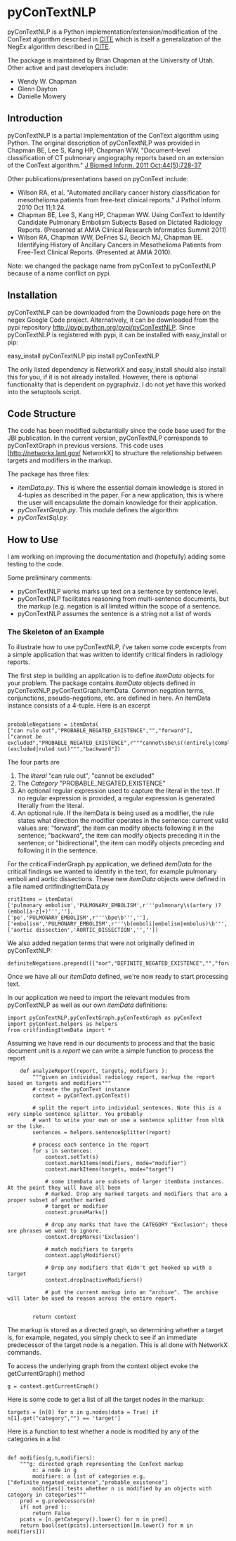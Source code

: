 # pyConTextNLP

pyConTextNLP is a Python implementation/extension/modification of the ConText algorithm described in [CITE]() which is itself a generalization of the NegEx algorithm described in [CITE]().

The package is maintained by Brian Chapman at the University of Utah. Other active and past developers include:

* Wendy W. Chapman
* Glenn Dayton
* Danielle Mowery


## Introduction


pyConTextNLP is a partial implementation of the ConText algorithm using Python. The original description of  pyConTextNLP was provided in Chapman BE, Lee S, Kang HP, Chapman WW, "Document-level classification of CT pulmonary angiography reports based on an extension of the ConText algorithm." [J Biomed Inform. 2011 Oct;44(5):728-37](http://www.sciencedirect.com/science/article/pii/S1532046411000621)


Other publications/presentations based on pyConText include:
  * Wilson RA, et al. "Automated ancillary cancer history classification for mesothelioma patients from free-text clinical reports." J Pathol Inform. 2010 Oct 11;1:24.
  * Chapman BE, Lee S, Kang HP, Chapman WW. Using ConText to Identify Candidate Pulmonary Embolism Subjects Based on Dictated Radiology Reports. (Presented at AMIA Clinical Research Informatics Summit 2011)
  * Wilson RA, Chapman WW, DeFries SJ, Becich MJ, Chapman BE. Identifying History of Ancillary Cancers in Mesothelioma Patients from Free-Text Clinical Reports. (Presented at AMIA 2010).

Note: we changed the package name from pyConText to pyConTextNLP because of a name conflict on pypi.

## Installation

pyConTextNLP can be downloaded from the Downloads page here on the negex Google Code project. Alternatively, it can be downloaded from the pypi repository http://pypi.python.org/pypi/pyConTextNLP. Since pyConTextNLP is registered with pypi, it can be installed with easy_install or pip:

easy_install pyConTextNLP
pip install pyConTextNLP

The only listed dependency is NetworkX and easy_install should also install this for you, if it is not already installed. However, there is optional functionality that is dependent on pygraphviz. I do not yet have this worked into the setuptools script.

## Code Structure

The code has been modified substantially since the code base used for the JBI publication. In the current version, pyConTextNLP corresponds to pyConTextGraph in previous versions. This code uses [http://networkx.lanl.gov/ NetworkX] to structure the relationship between targets and modifiers in the markup.

The package has three files:

* *itemData.py*. This is where the essential domain knowledge is stored in 4-tuples as described in the paper. For a new application, this is where the user will encapsulate the domain knowledge for their application.
* *pyConTextGraph.py*. This module defines the algorithm
* *pyConTextSql.py*.

## How to Use

I am working on improving the documentation and (hopefully) adding some testing to the code.

Some preliminary comments:

 * pyConTextNLP works marks up text on a sentence by sentence level.
 * pyConTextNLP facilitates reasoning from multi-sentence documents, but the markup (e.g. negation is all limited within the scope of a sentence.
 * pyConTextNLP assumes the sentence is a string not a list of words

### The Skeleton of an Example

To illustrate how to use pyConTextNLP, i've taken some code excerpts from a simple application that was written to identify critical finders in radiology reports.

The first step in building an application is to define _itemData_ objects for your problem. The package contains _itemData_ objects defined in pyConTextNLP.pyConTextGraph.itemData. Common negation terms, conjunctions, pseudo-negations, etc. are defined in here. An itemData instance consists of a 4-tuple. Here is an excerpt

~~~~~

probableNegations = itemData(
["can rule out","PROBABLE_NEGATED_EXISTENCE","","forward"],
["cannot be excluded","PROBABLE_NEGATED_EXISTENCE",r"""cannot\sbe\s((entirely|completely)\s)?(excluded|ruled out)""","backward"])
~~~~~~

The four parts are
1.  The _literal_ "can rule out", "cannot be excluded"
2.  The _Category_ "PROBABLE_NEGATED_EXISTENCE"
3.  An optional regular expression used to capture the literal in the text. If no regular expression is provided, a regular expression is generated literally from the literal.
4.  An optional rule. If the itemData is being used as a modifier, the rule states what direction the modifier operates in the sentence: current valid values are: "forward", the item can modify objects following it in the sentence; "backward", the item can modify objects preceding it in the sentence; or "bidirectional", the item can modify objects preceding and following it in the sentence.

For the criticalFinderGraph.py application, we defined _itemData_ for the critical findings we wanted to identify in the text, for example pulmonary emboli and aortic dissections. These new _itemData_ objects were defined in a file named critfindingItemData.py

~~~~~
critItems = itemData(
['pulmonary embolism','PULMONARY_EMBOLISM',r'''pulmonary\s(artery )?(embol[a-z]+)''',''],
['pe','PULMONARY_EMBOLISM',r'''\bpe\b''',''],
['embolism','PULMONARY_EMBOLISM',r'''\b(emboli|embolism|embolus)\b''',''],
['aortic dissection','AORTIC_DISSECTION','',''])
~~~~~~

We also added negation terms that were not originally defined in pyConTextNLP:

~~~~
definiteNegations.prepend([["nor","DEFINITE_NEGATED_EXISTENCE","","forward"],])
~~~~~

Once we have all our _itemData_ defined, we're now ready to start processing text.

In our application we need to import the relevant modules from pyConTextNLP as well as our own _itemData_ definitions:

~~~~
import pyConTextNLP.pyConTextGraph.pyConTextGraph as pyConText
import pyConText.helpers as helpers
from critfindingItemData import *
~~~~~

Assuming we have read in our documents to process and that the basic document unit is a _report_ we can write a simple function to process the report

~~~~~
    def analyzeReport(report, targets, modifiers ):
        """given an individual radiology report, markup the report based on targets and modifiers"""
        # create the pyConText instance
        context = pyConText.pyConText()

        # split the report into individual sentences. Note this is a very simple sentence splitter. You probably
        # want to write your own or use a sentence splitter from nltk or the like.
        sentences = helpers.sentenceSplitter(report)

        # process each sentence in the report
        for s in sentences:
            context.setTxt(s)
            context.markItems(modifiers, mode="modifier")
            context.markItems(targets, mode="target")

            # some itemData are subsets of larger itemData instances. At the point they will have all been
            # marked. Drop any marked targets and modifiers that are a proper subset of another marked
            # target or modifier
            context.pruneMarks()

            # drop any marks that have the CATEGORY "Exclusion"; these are phrases we want to ignore.
            context.dropMarks('Exclusion')

            # match modifiers to targets
            context.applyModifiers()

            # Drop any modifiers that didn't get hooked up with a target
            context.dropInactiveModifiers()

            # put the current markup into an "archive". The archive will later be used to reason across the entire report.


        return context
~~~~~~

The markup is stored as a directed graph, so determining whether a target is, for example, negated, you simply check to see if an immediate predecessor of the target node is a negation. This is all done with NetworkX commands.

To access the underlying graph from the context object evoke the getCurrentGraph() method

~~~~
g = context.getCurrentGraph()
~~~~

Here is some code to get a list of all the target nodes in the markup:

~~~~
targets = [n[0] for n in g.nodes(data = True) if n[1].get("category","") == 'target']
~~~~~

Here is a function to test whether a node is modified by any of the categories in a list

~~~~~

def modifies(g,n,modifiers):
    """g: directed graph representing the ConText markup
        n: a node in g
        modifiers: a list of categories e.g. ["definite_negated_existence","probable_existence"]
        modifies() tests whether n is modified by an objects with category in categories"""
    pred = g.predecessors(n)
    if( not pred ):
        return False
    pcats = [n.getCategory().lower() for n in pred]
    return bool(set(pcats).intersection([m.lower() for m in modifiers]))
~~~~~~
